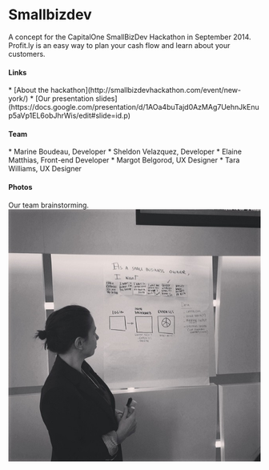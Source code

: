 Smallbizdev
===========
A concept for the CapitalOne SmallBizDev Hackathon in September 2014. Profit.ly is an easy way to plan your cash flow and learn about your customers. 

<h4>Links</h4>
* [About the hackathon](http://smallbizdevhackathon.com/event/new-york/)
* [Our presentation slides](https://docs.google.com/presentation/d/1AOa4buTajd0AzMAg7UehnJkEnup5aVp1EL6obJhrWis/edit#slide=id.p)

<h4>Team</h4>
* Marine Boudeau, Developer
* Sheldon Velazquez, Developer
* Elaine Matthias, Front-end Developer
* Margot Belgorod, UX Designer
* Tara Williams, UX Designer


<h4>Photos</h4>
Our team brainstorming. <br>
<img src="https://raw.githubusercontent.com/marineb/smallbizdev/master/imgs/atwork.jpg" />
